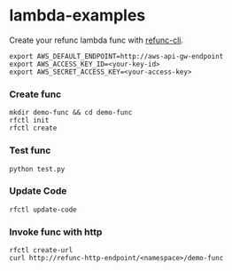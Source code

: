 # lambda-examples

Create your refunc lambda func with [refunc-cli](https://github.com/refunc/refunc-cli).

```
export AWS_DEFAULT_ENDPOINT=http://aws-api-gw-endpoint
export AWS_ACCESS_KEY_ID=<your-key-id>
export AWS_SECRET_ACCESS_KEY=<your-access-key>
```

### Create func

```
mkdir demo-func && cd demo-func
rfctl init
rfctl create
```

### Test func

```
python test.py
```

### Update Code

```
rfctl update-code
```

### Invoke func with http

```
rfctl create-url
curl http://refunc-http-endpoint/<namespace>/demo-func
```